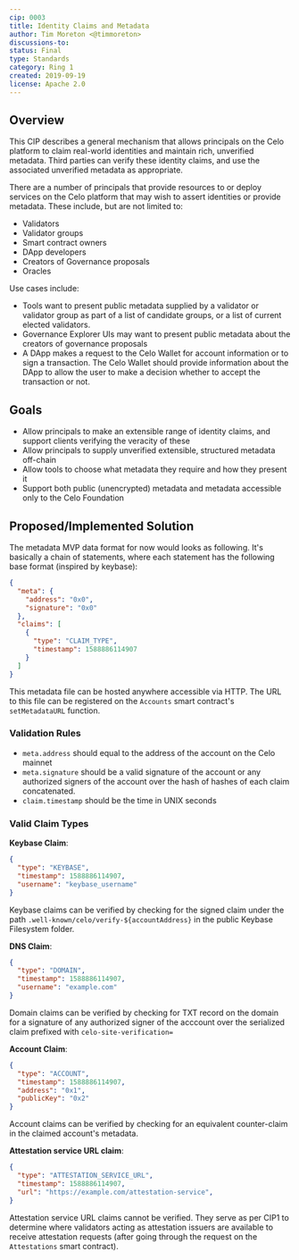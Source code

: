 ```yaml
---
cip: 0003
title: Identity Claims and Metadata 
author: Tim Moreton <@timmoreton>
discussions-to: 
status: Final
type: Standards
category: Ring 1
created: 2019-09-19 
license: Apache 2.0
---
```


## Overview

This CIP describes a general mechanism that allows principals on the Celo platform to claim real-world identities and maintain rich, unverified metadata. Third parties can verify these identity claims, and use the associated unverified metadata as appropriate.

There are a number of principals that provide resources to or deploy services on the Celo platform that may wish to assert identities or provide metadata. These include, but are not limited to:
* Validators
* Validator groups
* Smart contract owners
* DApp developers
* Creators of Governance proposals
* Oracles

Use cases include:
* Tools want to present public metadata supplied by a validator or validator group as part of a list of candidate groups, or a list of current elected validators.
* Governance Explorer UIs may want to present public metadata about the creators of governance proposals
* A DApp makes a request to the Celo Wallet for account information or to sign a transaction. The Celo Wallet should provide information about the DApp to allow the user to make a decision whether to accept the transaction or not.

## Goals

- Allow principals to make an extensible range of identity claims, and support clients verifying the veracity of these
- Allow principals to supply unverified extensible, structured metadata off-chain
- Allow tools to choose what metadata they require and how they present it
- Support both public (unencrypted) metadata and metadata accessible only to the Celo Foundation

## Proposed/Implemented Solution

The metadata MVP data format for now would looks as following. It's basically a chain of statements, where each statement has the following base format (inspired by keybase):

```json
{
  "meta": {
    "address": "0x0",
    "signature": "0x0"
  },
  "claims": [
    {
      "type": "CLAIM_TYPE",
      "timestamp": 1588886114907
    }
  ]
}
```

This metadata file can be hosted anywhere accessible via HTTP. The URL to this file can be registered on the `Accounts` smart contract's `setMetadataURL` function.

### Validation Rules

- `meta.address` should equal to the address of the account on the Celo mainnet
- `meta.signature` should be a valid signature of the account or any authorized signers of the account over the hash of hashes of each claim concatenated.
- `claim.timestamp` should be the time in UNIX seconds

### Valid Claim Types

**Keybase Claim**:
```json
{
  "type": "KEYBASE",
  "timestamp": 1588886114907,
  "username": "keybase_username"
}
```

Keybase claims can be verified by checking for the signed claim under the path `.well-known/celo/verify-${accountAddress}` in the public Keybase Filesystem folder.

**DNS Claim**:
```json
{
  "type": "DOMAIN",
  "timestamp": 1588886114907,
  "username": "example.com"
}
```

Domain claims can be verified by checking for TXT record on the domain for a signature of any authorized signer of the acccount over the serialized claim prefixed with `celo-site-verification=`

**Account Claim**:
```json
{
  "type": "ACCOUNT",
  "timestamp": 1588886114907,
  "address": "0x1",
  "publicKey": "0x2"
}
```

Account claims can be verified by checking for an equivalent counter-claim in the claimed account's metadata.

**Attestation service URL claim**:
```json
{
  "type": "ATTESTATION_SERVICE_URL",
  "timestamp": 1588886114907,
  "url": "https://example.com/attestation-service",
}
```

Attestation service URL claims cannot be verified. They serve as per CIP1 to determine where validators acting as attestation issuers are available to receive attestation requests (after going through the request on the `Attestations` smart contract).
